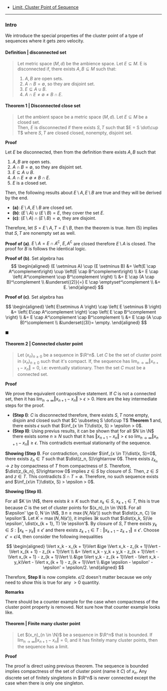 - [Limit, Cluster Point of Sequence](../../MATH%20000%20Math%20Essential/Analysis/Limit,%20Cluster%20Point%20of%20Sequence.md)


---
### **Intro**

We introduce the special properties of the cluster point of a type of sequences where it gets zero velocity. 

#### **Definition |  disconnected set**
> Let metric space $(M, d)$ be the ambience space. 
> Let $E \subseteq M$. 
> E is disconnected if, there exists $A, B \subseteq M$ such that: 
> 1. $A, B$ are open sets. 
> 2. $A\cap B= \emptyset$, so they are disjoint set. 
> 3. $E \subseteq A \cup B$. 
> 4. $A \cap E \neq \emptyset \neq B \cap E$. 


#### **Theorem 1 | Disconnected close set**
> Let the ambient space be a metric space $(M, d)$. 
> Let $E \subseteq M$ be a closed set.  
> Then, $E$ is disconnected if there exists $S, T$ such that $E = S \dot\cup T$ where $S, T$ are closed closed, nonempty, disjoint set. 

**Proof**

Let $E$ be disconnected, then from the definition there exists $A, B$ such that
1. $A, B$ are open sets. 
2. $A\cap B= \emptyset$, so they are disjoint set. 
3. $E \subseteq A \cup B$. 
4. $A \cap E \neq \emptyset \neq B \cap E$. 
5. $E$ is a closed set. 

Then, the following results about $E \setminus A, E \setminus B$ are true and they will be derived by the end. 
- **(a)**: $E \setminus A, E \setminus B$ are closed set. 
- **(b)**: $(E \setminus A)\cup (E \setminus B) = E$, they cover the set $E$. 
- **(c)**: $(E \setminus A)\cap (E \setminus B) = \emptyset$, they are disjoint. 

Therefore, let $S = E \setminus A, T = E \setminus B$, then the theorem is true. 
Item (5) implies that $S, T$ are nonempty set as well. 

**Proof of (a)**. $E \setminus A = E \cap A^\complement$, $E, A^\complement$ are closed therefore $E \setminus A$ is closed. 
The proof for $B$ is follows the identical logic. 

**Proof of (b)**. 
Set algebra has 
$$
\begin{aligned}
    (E \setminus A) \cup (E \setminus B)
    &= \left(E \cap A^\complement\right) \cup \left(E \cap B^\complement\right)
    \\
    &= E \cap \left(
        A^\complement \cup B^\complement
    \right)
    \\
    &= E \cap (A \cap B)^\complement
    \\
    &\underset{(2)}{=} E \cap \emptyset^\complement
    \\
    &= E. 
\end{aligned}
$$

**Proof of (c)**. 
Set algebra has 

$$
\begin{aligned}
    \left(
        E\setminus A
    \right) \cap \left(
        E \setminus B
    \right)
    &= \left(
        E\cap A^\complement
    \right) \cap \left(
        E \cap B^\complement
    \right)
    \\
    &= E \cap A^\complement \cap B^\complement
    \\
    &= E \cap (A \cup B)^\complement 
    \\
    &\underset{(3)}= \empty. 
\end{aligned}
$$

$\blacksquare$


#### **Theorem 2 | Connected cluster point**
> Let $(x_n)_{n \ge 0}$ be a sequence in $\R^n$. 
> Let $C$ be the set of cluster point in $(x_n)_{n \ge 0}$ such that it's compact. 
> If, the sequence has $\lim_{n \rightarrow \infty} \Vert x_{n + 1} - x_n\Vert = 0$, i.e: eventually stationary. 
> Then the set $C$ must be a connected set. 

**Proof**

We prove the equivalent contrapositive statement. 
If $C$ is not a connected set, then it has $\lim_{n\rightarrow \infty} \Vert x_{n + 1} - x_n\Vert > \epsilon > 0$. 
Here are the key intermediate steps for the proof. 

- **(Step I)**: $C$ is disconnected therefore, there exists $S, T$ none empty, disjoin and closed such that $C \subseteq S \dot\cup T$ **Theorem 1** and, there exists $\epsilon$ such that $\inf_{x \in T}\dist(x, S) > \epsilon > 0$. 
- **(Step II)**: Using previus results, it can be shown that for all $N \in \N$ there exists some $n \ge N$ such that it has $\Vert x_{n + 1} - x_n\Vert > \epsilon$ so $\lim_{n\rightarrow \infty} \Vert x_{n + 1} - x_n\Vert \ge \epsilon$. 
This contradicts eventual stationarity of the sequence. 

**Showing (Step I)**. 
For contradiction, consider $\inf_{x \in T}\dist(x, S)=0$, there exists $z_n \in T$ such that $\dist(z_n, S)\rightarrow 0$. 
There exists $z_{k_n} \rightarrow z$ by compactness of $T$ from compactness of $S$. 
Therefore, $\dist(z_{k_n}, S)\rightarrow 0$ implies $z \in S$ by closure of $S$. 
Then, $z \in S$ and $z \in T$. 
This contradicts $S\cap T = \emptyset$. 
Therefore, no such sequence exists and $\inf_{x\in T}\dist(x, S) > \epsilon > 0$. 

**Showing (Step II)**. 
<!-- 
$S \subseteq C, T\subseteq C$ therefore for all $N \in \N$, there exists $n\ge N$ such that $x_n \in S$ or $x_n \in T$ because $C$ is the set of cluster points, therefore $k =\inf_{n \ge N} \{n : x_n \in S, x_{n + 1}\in T\}\neq \emptyset$. 
Then, $x_{k = 1}\in T$ by definition. 
Applying results from the previous set it has $\Vert x_k - x_{k + 1}\Vert > \epsilon$ which concludes the proof.  
-->
For all $K \in \N$, there exists $k \ge K$ such that $x_{k} \in S$, $x_{k + 1} \in T$, this is true because $C$ is the set of cluster points for $(x_n)_{n \in \N}$. 
For all $\epsilon' \ge 0, N \in \N$, $\exists\; n \ge \max(N, N(\epsilon'))$ such that $\dist(x_n, C) \le \epsilon'$. 
Let $K = \max(N, N(\epsilon'))$, it implies $\exists k$ such that $\dist(x_k, S)\le \epsilon', \dist(x_{k + 1}, T) \le \epsilon'$. 
By closure of $S, T$ there exists $y_k \in S: \Vert x_k - y_k\Vert\le \epsilon'$ and there exists $z_{k + 1} \in T: \Vert x_{k + 1} - z_{k + 1}\Vert\le \epsilon'$. 
Choose $\epsilon' = \epsilon/4$, then consider the following inequalities

$$
\begin{aligned}
    \Vert x_k - x_{k + 1}\Vert &\ge 
    \Vert x_k - z_{k + 1}\Vert - \Vert x_{k + 1} - z_{k + 1}\Vert
    \\
    &= \Vert x_k - y_k + y_k - z_{k + 1}\Vert - \Vert x_{k + 1} - z_{k + 1}\Vert
    \\
    &\ge \Vert y_k - z_{k + 1}\Vert - \Vert x_k - y_k\Vert - \Vert x_{k + 1} - z_{k + 1}\Vert
    \\
    &\ge \epsilon - \epsilon' - \epsilon' = \epsilon/2. 
\end{aligned}
$$

Therefore, **Step II** is now complete. 
$\epsilon/2$ doesn't matter because we only need to show this is true for any $> 0$ quantity. 

**Remarks**

There should be a counter example for the case when compactness of the cluster point property is removed.
Not sure how that counter example looks like. 


#### **Theorem | Finite many cluster point**
> Let $(x_n)_{n \in \N}$ be a sequence in $\R^n$ that is bounded. 
> If $\lim_{n\rightarrow \infty} \Vert x_{n + 1} - x_n\Vert = 0$, and it has finitely many cluster points, then the sequence has a limit.

**Proof**

The proof is direct using previous theorem. 
The sequence is bounded implies compactness of the set of cluster point (name it $C$) of $x_n$. 
Any discrete set of finitely singletons in $\R^n$ is never connected except the case when there is only one singleton. 


